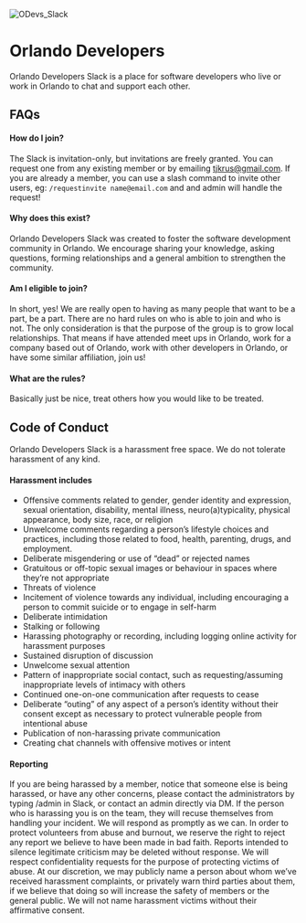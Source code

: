 ![ODevs_Slack](https://raw.githubusercontent.com/Enteleform/orlando-developers/master/src/ODevs_Slack.jpeg)
# Orlando Developers
Orlando Developers Slack is a place for software developers who live or work in Orlando to chat and support each other.
&nbsp;
## FAQs
#### How do I join?
The Slack is invitation-only, but invitations are freely granted. You can request one from any existing member or by emailing tjkrus@gmail.com. If you are already a member, you can use a slash command to invite other users, eg: `/requestinvite name@email.com` and and admin will handle the request!
#### Why does this exist?
Orlando Developers Slack was created to foster the software development community in Orlando. We encourage sharing your knowledge, asking questions, forming relationships and a general ambition to strengthen the community.
#### Am I eligible to join?
In short, yes! We are really open to having as many people that want to be a part, be a part. There are no hard rules on who is able to join and who is not. The only consideration is that the purpose of the group is to grow local relationships. That means if have attended meet ups in Orlando, work for a company based out of Orlando, work with other developers in Orlando, or have some similar affiliation, join us!
#### What are the rules?
Basically just be nice, treat others how you would like to be treated.
&nbsp;
## Code of Conduct
Orlando Developers Slack is a harassment free space. We do not tolerate harassment of any kind.
#### Harassment includes
* Offensive comments related to gender, gender identity and expression, sexual orientation, disability, mental illness, neuro(a)typicality, physical appearance, body size, race, or religion
* Unwelcome comments regarding a person’s lifestyle choices and practices, including those related to food, health, parenting, drugs, and employment.
* Deliberate misgendering or use of “dead” or rejected names
* Gratuitous or off-topic sexual images or behaviour in spaces where they’re not appropriate
* Threats of violence
* Incitement of violence towards any individual, including encouraging a person to commit suicide or to engage in self-harm
* Deliberate intimidation
* Stalking or following
* Harassing photography or recording, including logging online activity for harassment purposes
* Sustained disruption of discussion
* Unwelcome sexual attention
* Pattern of inappropriate social contact, such as requesting/assuming inappropriate levels of intimacy with others
* Continued one-on-one communication after requests to cease
* Deliberate “outing” of any aspect of a person’s identity without their consent except as necessary to protect vulnerable people from intentional abuse
* Publication of non-harassing private communication
* Creating chat channels with offensive motives or intent
#### Reporting
If you are being harassed by a member, notice that someone else is being harassed, or have any other concerns, please contact the administrators by typing /admin <your message> in Slack, or contact an admin directly via DM. If the person who is harassing you is on the team, they will recuse themselves from handling your incident. We will respond as promptly as we can.
In order to protect volunteers from abuse and burnout, we reserve the right to reject any report we believe to have been made in bad faith. Reports intended to silence legitimate criticism may be deleted without response.
We will respect confidentiality requests for the purpose of protecting victims of abuse. At our discretion, we may publicly name a person about whom we’ve received harassment complaints, or privately warn third parties about them, if we believe that doing so will increase the safety of members or the general public. We will not name harassment victims without their affirmative consent.
